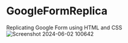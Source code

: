 # GoogleFormReplica
Replicating Google Form using HTML and CSS
![Screenshot 2024-06-02 100642](https://github.com/varunsethi1121/GoogleFormReplica/assets/149794469/d6094d48-2ba7-4a5c-80a8-08c95f520f2e)

